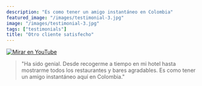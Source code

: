 ```yaml
---
description: "Es como tener un amigo instantáneo en Colombia"
featured_image: "/images/testimonial-3.jpg"
image: "/images/testimonial-3.jpg"
tags: ["testimonials"]
title: "Otro cliente satisfecho"
---
```


[![Mirar en YouTube](/images/testimonial-3-cover.png)](../testimonial-3/testimonial-3.html)

> "Ha sido genial. Desde recogerme a tiempo en mi hotel hasta mostrarme todos los restaurantes y bares agradables. Es como tener un amigo instantáneo aquí en Colombia."